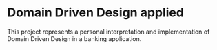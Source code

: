 # Domain Driven Design applied

This project represents a personal interpretation and implementation of Domain Driven Design in a banking application.
